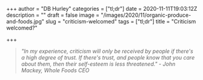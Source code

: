 +++
author = "DB Hurley"
categories = ["tl;dr"]
date = 2020-11-11T19:03:12Z
description = ""
draft = false
image = "/images/2020/11/organic-produce-and-foods.jpg"
slug = "criticism-welcomed"
tags = ["tl;dr"]
title = "Criticism welcomed?"

+++


> _"In my experience, criticism will only be received by people if there's a high degree of trust. If there's trust, and people know that you care about them, then their self-esteem is less threatened."_ - _John Mackey, Whole Foods CEO_

